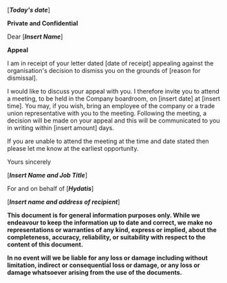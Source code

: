 \[***Today's date***\]

**Private and Confidential**

Dear \[***Insert Name***\]

**Appeal**

I am in receipt of your letter dated \[date of receipt\] appealing against the organisation\'s decision to dismiss you on the grounds of \[reason for dismissal\].

I would like to discuss your appeal with you. I therefore invite you to attend a meeting, to be held in the Company boardroom, on \[insert date\] at \[insert time\]. You may, if you wish, bring an employee of the company or a trade union representative with you to the meeting. Following the meeting, a decision will be made on your appeal and this will be communicated to you in writing within \[insert amount\] days.

If you are unable to attend the meeting at the time and date stated then please let me know at the earliest opportunity.

Yours sincerely

\[***Insert Name and Job Title***\]

For and on behalf of \[***Hydatis***\]

\[***Insert name and address of recipient***\]

**This document is for general information purposes only. While we endeavour to keep the information up to date and correct, we make no representations or warranties of any kind, express or implied, about the completeness, accuracy, reliability, or suitability with respect to the content of this document.**

**In no event will we be liable for any loss or damage including without limitation, indirect or consequential loss or damage, or any loss or damage whatsoever arising from the use of the documents.**

